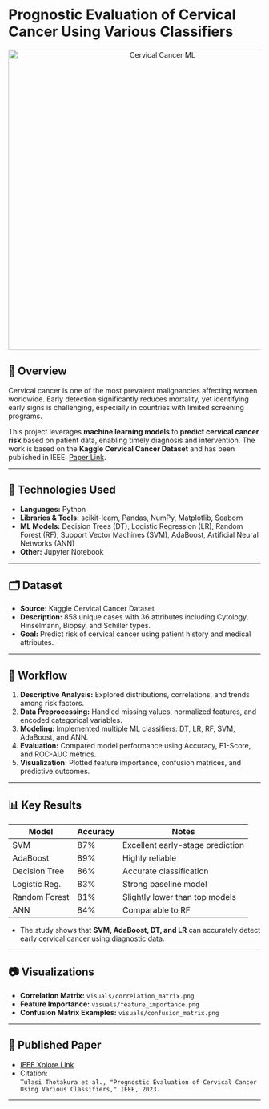 # Prognostic Evaluation of Cervical Cancer Using Various Classifiers

<p align="center">
  <img src="./visuals/banner.png" alt="Cervical Cancer ML" width="600"/>
</p>

## 📄 Overview
Cervical cancer is one of the most prevalent malignancies affecting women worldwide. Early detection significantly reduces mortality, yet identifying early signs is challenging, especially in countries with limited screening programs.  

This project leverages **machine learning models** to **predict cervical cancer risk** based on patient data, enabling timely diagnosis and intervention. The work is based on the **Kaggle Cervical Cancer Dataset** and has been published in IEEE: [Paper Link](https://ieeexplore.ieee.org/document/10058662).

---

## 🧰 Technologies Used
- **Languages:** Python  
- **Libraries & Tools:** scikit-learn, Pandas, NumPy, Matplotlib, Seaborn  
- **ML Models:** Decision Trees (DT), Logistic Regression (LR), Random Forest (RF), Support Vector Machines (SVM), AdaBoost, Artificial Neural Networks (ANN)  
- **Other:** Jupyter Notebook

---

## 🗂️ Dataset
- **Source:** Kaggle Cervical Cancer Dataset  
- **Description:** 858 unique cases with 36 attributes including Cytology, Hinselmann, Biopsy, and Schiller types.  
- **Goal:** Predict risk of cervical cancer using patient history and medical attributes.  

---

## 🚀 Workflow
1. **Descriptive Analysis:** Explored distributions, correlations, and trends among risk factors.  
2. **Data Preprocessing:** Handled missing values, normalized features, and encoded categorical variables.  
3. **Modeling:** Implemented multiple ML classifiers: DT, LR, RF, SVM, AdaBoost, and ANN.  
4. **Evaluation:** Compared model performance using Accuracy, F1-Score, and ROC-AUC metrics.  
5. **Visualization:** Plotted feature importance, confusion matrices, and predictive outcomes.  

---

## 📊 Key Results
| Model           | Accuracy | Notes |
|-----------------|---------|-------|
| SVM             | 87%    | Excellent early-stage prediction |
| AdaBoost        | 89%    | Highly reliable |
| Decision Tree   | 86%    | Accurate classification |
| Logistic Reg.   | 83%    | Strong baseline model |
| Random Forest   | 81%     | Slightly lower than top models |
| ANN             | 84%     | Comparable to RF |

- The study shows that **SVM, AdaBoost, DT, and LR** can accurately detect early cervical cancer using diagnostic data.

---

## 📷 Visualizations
- **Correlation Matrix:** `visuals/correlation_matrix.png`  
- **Feature Importance:** `visuals/feature_importance.png`  
- **Confusion Matrix Examples:** `visuals/confusion_matrix.png`  

---

## 🔗 Published Paper
- [IEEE Xplore Link](https://ieeexplore.ieee.org/document/10058662)  
- Citation:  
`Tulasi Thotakura et al., "Prognostic Evaluation of Cervical Cancer Using Various Classifiers," IEEE, 2023.`

---
